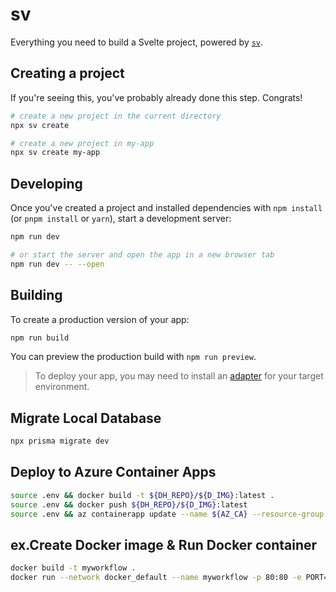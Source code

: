 # sv

Everything you need to build a Svelte project, powered by [`sv`](https://github.com/sveltejs/cli).

## Creating a project

If you're seeing this, you've probably already done this step. Congrats!

```bash
# create a new project in the current directory
npx sv create

# create a new project in my-app
npx sv create my-app
```

## Developing

Once you've created a project and installed dependencies with `npm install` (or `pnpm install` or `yarn`), start a development server:

```bash
npm run dev

# or start the server and open the app in a new browser tab
npm run dev -- --open
```

## Building

To create a production version of your app:

```bash
npm run build
```

You can preview the production build with `npm run preview`.

> To deploy your app, you may need to install an [adapter](https://svelte.dev/docs/kit/adapters) for your target environment.

## Migrate Local Database

```bash
npx prisma migrate dev
```

## Deploy to Azure Container Apps

```bash
source .env && docker build -t ${DH_REPO}/${D_IMG}:latest .
source .env && docker push ${DH_REPO}/${D_IMG}:latest
source .env && az containerapp update --name ${AZ_CA} --resource-group ${AZ_RG} --revision-suffix $(date +%Y%m%d%H%M%S)
```

## ex.Create Docker image & Run Docker container

```bash
docker build -t myworkflow .
docker run --network docker_default --name myworkflow -p 80:80 -e PORT=80 -e DATABASE_URL="sqlserver://sql1:1433;initial catalog=myworkflow;user=sa;password={P@ssw0rd};trustServerCertificate=true;" myworkflow
```

